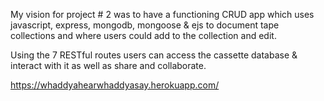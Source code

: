 My vision for project # 2 was to have a functioning CRUD app which uses javascript, express, mongodb, mongoose & ejs to document tape collections and where users could add to the collection and edit.

Using the 7 RESTful routes users can access the cassette database & interact with it as well as share and collaborate.

https://whaddyahearwhaddyasay.herokuapp.com/
